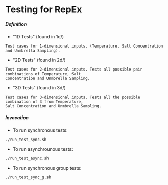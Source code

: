 # Testing for RepEx

##### Definition

- "1D Tests" (found in 1d/)
```
Test cases for 1-dimensional inputs. (Temperature, Salt Concentration and Unmbrella Sampling).
```
- "2D Tests" (found in 2d/)
```
Test cases for 2-dimensional inputs. Tests all possible pair combinations of Temperature, Salt 
Concentration and Unmbrella Sampling.
```
- "3D Tests" (found in 3d/)
```
Test cases for 3-dimensional inputs. Tests all the possible combination of 3 from Temperature,
Salt Concentration and Unmbrella Sampling.
```

##### Invocation

- To run synchronous tests:
```
./run_test_sync.sh
```

- To run asynchrounous tests:
```
./run_test_async.sh
```

- To run synchronous group tests:
```
./run_test_sync_g.sh
```

